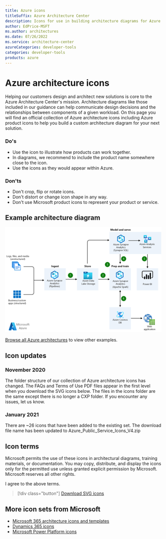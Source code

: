 ```yaml
---
title: Azure icons
titleSuffix: Azure Architecture Center
description: Icons for use in building architecture diagrams for Azure
author: EdPrice-MSFT
ms.author: architectures
ms.date: 07/26/2022
ms.service: architecture-center
azureCategories: developer-tools
categories: developer-tools
products: azure
---
```


# Azure architecture icons

Helping our customers design and architect new solutions is core to the Azure Architecture Center's mission. Architecture diagrams like those included in our guidance can help communicate design decisions and the relationships between components of a given workload. On this page you will find an official collection of Azure architecture icons including Azure product icons to help you build a custom architecture diagram for your next solution.

### Do's

- Use the icon to illustrate how products can work together.
- In diagrams, we recommend to include the product name somewhere close to the icon.
- Use the icons as they would appear within Azure.

### Don'ts

- Don't crop, flip or rotate icons.
- Don't distort or change icon shape in any way.
- Don't use Microsoft product icons to represent your product or service.

## Example architecture diagram

![Example architecture diagram showing multiple services connected together with numbered steps.](../solution-ideas/media/advanced-analytics-on-big-data.png)

[Browse all Azure architectures](../browse/index.yml) to view other examples.

## Icon updates

### November 2020

The folder structure of our collection of Azure architecture icons has changed. The FAQs and Terms of Use PDF files appear in the first level when you download the SVG icons below. The files in the icons folder are the same except there is no longer a CXP folder. If you encounter any issues, let us know.

### January 2021

There are ~26 icons that have been added to the existing set. The download file name has been updated to Azure_Public_Service_Icons_V4.zip

## Icon terms

Microsoft permits the use of these icons in architectural diagrams, training materials, or documentation. You may copy, distribute, and display the icons only for the permitted use unless granted explicit permission by Microsoft. Microsoft reserves all other rights.

<div id="consent-checkbox">
I agree to the above terms.
</div>

 > [!div class="button"]
 > [Download SVG icons](https://arch-center.azureedge.net/icons/Azure_Public_Service_Icons_V6.zip)

## More icon sets from Microsoft

- [Microsoft 365 architecture icons and templates](/microsoft-365/solutions/architecture-icons-templates)
- [Dynamics 365 icons](/dynamics365/get-started/icons)
- [Microsoft Power Platform icons](/power-platform/guidance/icons)
